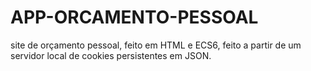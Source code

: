 # APP-ORCAMENTO-PESSOAL
site de orçamento pessoal, feito em HTML e ECS6, feito a partir de um servidor local de cookies persistentes em JSON.
